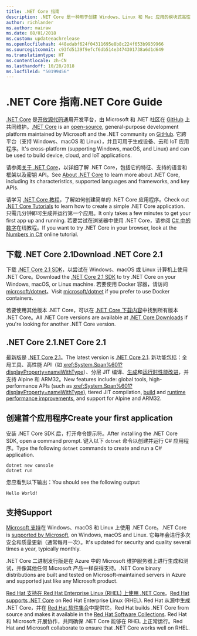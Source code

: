```yaml
---
title: .NET Core 指南
description: .NET Core 是一种用于创建 Windows、Linux 和 Mac 应用的模块式高性能的 .NET 实现。 了解 .NET Core 以开始使用。
author: richlander
ms.author: mairaw
ms.date: 08/01/2018
ms.custom: updateeachrelease
ms.openlocfilehash: 448edabf624f04311695e8b8c224f653b9939966
ms.sourcegitcommit: c93fd5139f9efcf6db514e3474301738a6d1d649
ms.translationtype: HT
ms.contentlocale: zh-CN
ms.lasthandoff: 10/28/2018
ms.locfileid: "50199456"
---
```

# <a name="net-core-guide"></a><span data-ttu-id="c7d1d-104">.NET Core 指南</span><span class="sxs-lookup"><span data-stu-id="c7d1d-104">.NET Core Guide</span></span>

<span data-ttu-id="c7d1d-105">[.NET Core](about.md) 是[开放源代码](https://github.com/dotnet/coreclr/blob/master/LICENSE.TXT)通用开发平台，由 Microsoft 和 .NET 社区在 [GitHub](https://github.com/dotnet/core) 上共同维护。</span><span class="sxs-lookup"><span data-stu-id="c7d1d-105">[.NET Core](about.md) is an [open-source](https://github.com/dotnet/coreclr/blob/master/LICENSE.TXT), general-purpose development platform maintained by Microsoft and the .NET community on [GitHub](https://github.com/dotnet/core).</span></span> <span data-ttu-id="c7d1d-106">它跨平台（支持 Windows、macOS 和 Linux），并且可用于生成设备、云和 IoT 应用程序。</span><span class="sxs-lookup"><span data-stu-id="c7d1d-106">It's cross-platform (supporting Windows, macOS, and Linux) and can be used to build device, cloud, and IoT applications.</span></span>

<span data-ttu-id="c7d1d-107">请参阅[关于 .NET Core](about.md)，以详细了解 .NET Core，包括它的特征、支持的语言和框架以及密钥 API。</span><span class="sxs-lookup"><span data-stu-id="c7d1d-107">See [About .NET Core](about.md) to learn more about .NET Core, including its characteristics, supported languages and frameworks, and key APIs.</span></span>

<span data-ttu-id="c7d1d-108">请学习 [.NET Core 教程](tutorials/index.md)，了解如何创建简单的 .NET Core 应用程序。</span><span class="sxs-lookup"><span data-stu-id="c7d1d-108">Check out [.NET Core Tutorials](tutorials/index.md) to learn how to create a simple .NET Core application.</span></span> <span data-ttu-id="c7d1d-109">只需几分钟即可生成并运行第一个应用。</span><span class="sxs-lookup"><span data-stu-id="c7d1d-109">It only takes a few minutes to get your first app up and running.</span></span> <span data-ttu-id="c7d1d-110">若要尝试在浏览器中使用 .NET Core，请参阅 [C# 中的数字](../csharp/tutorials/intro-to-csharp/numbers-in-csharp.yml)在线教程。</span><span class="sxs-lookup"><span data-stu-id="c7d1d-110">If you want to try .NET Core in your browser, look at the [Numbers in C#](../csharp/tutorials/intro-to-csharp/numbers-in-csharp.yml) online tutorial.</span></span>

## <a name="download-net-core-21"></a><span data-ttu-id="c7d1d-111">下载 .NET Core 2.1</span><span class="sxs-lookup"><span data-stu-id="c7d1d-111">Download .NET Core 2.1</span></span>

<span data-ttu-id="c7d1d-112">下载 [.NET Core 2.1 SDK](https://www.microsoft.com/net/download)，以尝试在 Windows、macOS 或 Linux 计算机上使用 .NET Core。</span><span class="sxs-lookup"><span data-stu-id="c7d1d-112">Download the [.NET Core  2.1 SDK](https://www.microsoft.com/net/download) to try .NET Core on your Windows, macOS, or Linux machine.</span></span> <span data-ttu-id="c7d1d-113">若要使用 Docker 容器，请访问 [microsoft/dotnet](https://hub.docker.com/r/microsoft/dotnet/)。</span><span class="sxs-lookup"><span data-stu-id="c7d1d-113">Visit [microsoft/dotnet](https://hub.docker.com/r/microsoft/dotnet/) if you prefer to use Docker containers.</span></span>

<span data-ttu-id="c7d1d-114">若要使用其他版本 .NET Core，可以在 [.NET Core 下载内容](https://www.microsoft.com/net/download/archives)中找到所有版本 .NET Core。</span><span class="sxs-lookup"><span data-stu-id="c7d1d-114">All .NET Core versions are available at [.NET Core Downloads](https://www.microsoft.com/net/download/archives) if you're looking for another .NET Core version.</span></span>

## <a name="net-core-21"></a><span data-ttu-id="c7d1d-115">.NET Core 2.1</span><span class="sxs-lookup"><span data-stu-id="c7d1d-115">.NET Core 2.1</span></span>

<span data-ttu-id="c7d1d-116">最新版是 [.NET Core 2.1](whats-new/dotnet-core-2-1.md)。</span><span class="sxs-lookup"><span data-stu-id="c7d1d-116">The latest version is [.NET Core 2.1](whats-new/dotnet-core-2-1.md).</span></span> <span data-ttu-id="c7d1d-117">新功能包括：全局工具、高性能 API（如 <xref:System.Span%601?displayProperty=nameWithType>）、分层 JIT 编译、[生成](https://blogs.msdn.microsoft.com/dotnet/2018/05/30/announcing-net-core-2-1/)和[运行时性能改进](https://blogs.msdn.microsoft.com/dotnet/2018/04/18/performance-improvements-in-net-core-2-1/)，并支持 Alpine 和 ARM32。</span><span class="sxs-lookup"><span data-stu-id="c7d1d-117">New features include: global tools, high-performance APIs (such as <xref:System.Span%601?displayProperty=nameWithType>), tiered JIT compilation, [build](https://blogs.msdn.microsoft.com/dotnet/2018/05/30/announcing-net-core-2-1/) and [runtime performance improvements](https://blogs.msdn.microsoft.com/dotnet/2018/04/18/performance-improvements-in-net-core-2-1/), and support for Alpine and ARM32.</span></span>

## <a name="create-your-first-application"></a><span data-ttu-id="c7d1d-118">创建首个应用程序</span><span class="sxs-lookup"><span data-stu-id="c7d1d-118">Create your first application</span></span>

<span data-ttu-id="c7d1d-119">安装 .NET Core SDK 后，打开命令提示符。</span><span class="sxs-lookup"><span data-stu-id="c7d1d-119">After installing the .NET Core SDK, open a command prompt.</span></span> <span data-ttu-id="c7d1d-120">键入以下 `dotnet` 命令以创建并运行 C# 应用程序。</span><span class="sxs-lookup"><span data-stu-id="c7d1d-120">Type the following `dotnet` commands to create and run a C# application.</span></span>

```console
dotnet new console
dotnet run
```

<span data-ttu-id="c7d1d-121">您应看到以下输出：</span><span class="sxs-lookup"><span data-stu-id="c7d1d-121">You should see the following output:</span></span>

```console
Hello World!
```

## <a name="support"></a><span data-ttu-id="c7d1d-122">支持</span><span class="sxs-lookup"><span data-stu-id="c7d1d-122">Support</span></span>

<span data-ttu-id="c7d1d-123">[Microsoft 支持](https://www.microsoft.com/net/support/policy)在 Windows、macOS 和 Linux 上使用 .NET Core。</span><span class="sxs-lookup"><span data-stu-id="c7d1d-123">.NET Core is [supported by Microsoft](https://www.microsoft.com/net/support/policy), on Windows, macOS and Linux.</span></span> <span data-ttu-id="c7d1d-124">它每年会进行多次安全和质量更新（通常每月一次）。</span><span class="sxs-lookup"><span data-stu-id="c7d1d-124">It's updated for security and quality several times a year, typically monthly.</span></span>

<span data-ttu-id="c7d1d-125">.NET Core 二进制发行版是在 Azure 中的 Microsoft 维护服务器上进行生成和测试，并像其他任何 Microsoft 产品一样获得支持。</span><span class="sxs-lookup"><span data-stu-id="c7d1d-125">.NET Core binary distributions are built and tested on Microsoft-maintained servers in Azure and supported just like any Microsoft product.</span></span>

<span data-ttu-id="c7d1d-126">[Red Hat 支持在 Red Hat Enterprise Linux (RHEL) 上使用 .NET Core](http://redhatloves.net/)。</span><span class="sxs-lookup"><span data-stu-id="c7d1d-126">[Red Hat supports .NET Core](http://redhatloves.net/) on Red Hat Enterprise Linux (RHEL).</span></span> <span data-ttu-id="c7d1d-127">Red Hat 从源中生成 .NET Core，并在 [Red Hat 软件集合](https://developers.redhat.com/products/softwarecollections/overview/)中提供它。</span><span class="sxs-lookup"><span data-stu-id="c7d1d-127">Red Hat builds .NET Core from source and makes it available in the [Red Hat Software Collections](https://developers.redhat.com/products/softwarecollections/overview/).</span></span> <span data-ttu-id="c7d1d-128">Red Hat 和 Microsoft 开展协作，共同确保 .NET Core 能够在 RHEL 上正常运行。</span><span class="sxs-lookup"><span data-stu-id="c7d1d-128">Red Hat and Microsoft collaborate to ensure that .NET Core works well on RHEL.</span></span>
